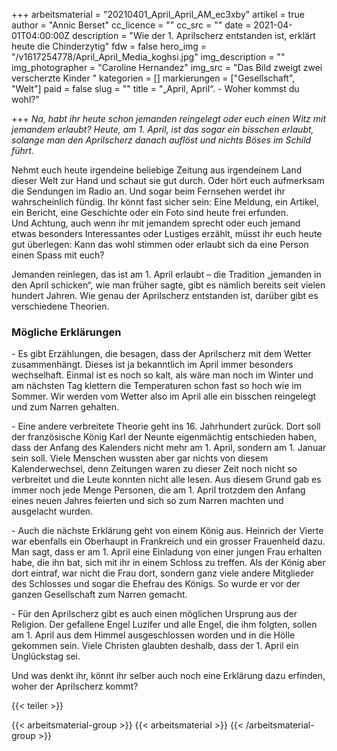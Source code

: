 +++
arbeitsmaterial = "20210401_April_April_AM_ec3xby"
artikel = true
author = "Annic Berset"
cc_licence = ""
cc_src = ""
date = 2021-04-01T04:00:00Z
description = "Wie der 1. Aprilscherz entstanden ist, erklärt heute die Chinderzytig"
fdw = false
hero_img = "/v1617254778/April_April_Media_koghsi.jpg"
img_description = ""
img_photographer = "Caroline Hernandez"
img_src = "Das Bild zweigt zwei verscherzte Kinder "
kategorien = []
markierungen = ["Gesellschaft", "Welt"]
paid = false
slug = ""
title = "„April, April“. -  Woher kommst du wohl?"

+++
_Na, habt ihr heute schon jemanden reingelegt oder euch einen Witz mit jemandem erlaubt? Heute, am 1. April, ist das sogar ein bisschen erlaubt, solange man den Aprilscherz danach auflöst und nichts Böses im Schild führt._

Nehmt euch heute irgendeine beliebige Zeitung aus irgendeinem Land dieser Welt zur Hand und schaut sie gut durch. Oder hört euch aufmerksam die Sendungen im Radio an. Und sogar beim Fernsehen werdet ihr wahrscheinlich fündig. Ihr könnt fast sicher sein: Eine Meldung, ein Artikel, ein Bericht, eine Geschichte oder ein Foto sind heute frei erfunden.  
Und Achtung, auch wenn ihr mit jemandem sprecht oder euch jemand etwas besonders Interessantes oder Lustiges erzählt, müsst ihr euch heute gut überlegen: Kann das wohl stimmen oder erlaubt sich da eine Person einen Spass mit euch?

Jemanden reinlegen, das ist am 1. April erlaubt – die Tradition „jemanden in den April schicken“, wie man früher sagte, gibt es nämlich bereits seit vielen hundert Jahren. Wie genau der Aprilscherz entstanden ist, darüber gibt es verschiedene Theorien.

### Mögliche Erklärungen

\- Es gibt Erzählungen, die besagen, dass der Aprilscherz mit dem Wetter zusammenhängt. Dieses ist ja bekanntlich im April immer besonders wechselhaft. Einmal ist es noch so kalt, als wäre man noch im Winter und am nächsten Tag klettern die Temperaturen schon fast so hoch wie im Sommer. Wir werden vom Wetter also im April alle ein bisschen reingelegt und zum Narren gehalten.

\- Eine andere verbreitete Theorie geht ins 16. Jahrhundert zurück. Dort soll der französische König Karl der Neunte eigenmächtig entschieden haben, dass der Anfang des Kalenders nicht mehr am 1. April, sondern am 1. Januar sein soll. Viele Menschen wussten aber gar nichts von diesem Kalenderwechsel, denn Zeitungen waren zu dieser Zeit noch nicht so verbreitet und die Leute konnten nicht alle lesen. Aus diesem Grund gab es immer noch jede Menge Personen, die am 1. April trotzdem den Anfang eines neuen Jahres feierten und sich so zum Narren machten und ausgelacht wurden.

\- Auch die nächste Erklärung geht von einem König aus. Heinrich der Vierte war ebenfalls ein Oberhaupt in Frankreich und ein grosser Frauenheld dazu. Man sagt, dass er am 1. April eine Einladung von einer jungen Frau erhalten habe, die ihn bat, sich mit ihr in einem Schloss zu treffen. Als der König aber dort eintraf, war nicht die Frau dort, sondern ganz viele andere Mitglieder des Schlosses und sogar die Ehefrau des Königs. So wurde er vor der ganzen Gesellschaft zum Narren gemacht.

\- Für den Aprilscherz gibt es auch einen möglichen Ursprung aus der Religion. Der gefallene Engel Luzifer und alle Engel, die ihm folgten, sollen am 1. April aus dem Himmel ausgeschlossen worden und in die Hölle gekommen sein. Viele Christen glaubten deshalb, dass der 1. April ein Unglückstag sei.

Und was denkt ihr, könnt ihr selber auch noch eine Erklärung dazu erfinden, woher der Aprilscherz kommt?

{{< teiler >}}

{{< arbeitsmaterial-group >}}
{{< arbeitsmaterial >}}
{{< /arbeitsmaterial-group >}}

